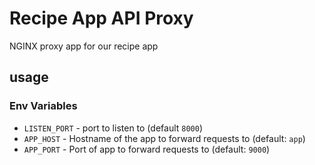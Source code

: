 # Recipe App API Proxy

NGINX proxy app for our recipe app

## usage

### Env Variables

- `LISTEN_PORT` - port to listen to (default `8000`)
- `APP_HOST` - Hostname of the app to forward requests to (default: `app`)
- `APP_PORT` - Port of app to forward requests to (default: `9000`)

